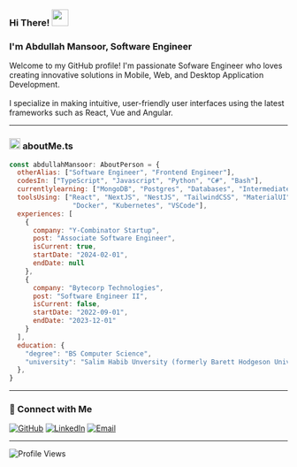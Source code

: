 ### Hi There! <img src="https://user-images.githubusercontent.com/42378118/110234147-e3259600-7f4e-11eb-95be-0c4047144dea.gif" width="30"> 
### I'm Abdullah Mansoor, Software Engineer

Welcome to my GitHub profile! I'm passionate Sofware Engineer who loves creating innovative solutions in Mobile, Web, and Desktop Application Development.<br/><br/>
I specialize in making intuitive, user-friendly user interfaces using the latest frameworks such as React, Vue and Angular.

---

###  <img src="https://cdn-icons-png.flaticon.com/512/5968/5968381.png" height="20"> **aboutMe.ts**

```javascript
const abdullahMansoor: AboutPerson = {
  otherAlias: ["Software Engineer", "Frontend Engineer"],
  codesIn: ["TypeScript", "Javascript", "Python", "C#", "Bash"],
  currentlylearning: ["MongoDB", "Postgres", "Databases", "Intermediate Typescript", "NestJS"],
  toolsUsing: ["React", "NextJS", "NestJS", "TailwindCSS", "MaterialUI", "Figma", "Vue", "AWS",
                "Docker", "Kubernetes", "VSCode"],
  experiences: [
    {
      company: "Y-Combinator Startup",
      post: "Associate Software Engineer",
      isCurrent: true,
      startDate: "2024-02-01",
      endDate: null
    },
    {
      company: "Bytecorp Technologies",
      post: "Software Engineer II",
      isCurrent: false,
      startDate: "2022-09-01",
      endDate: "2023-12-01"
    }
  ],
  education: {
    "degree": "BS Computer Science",
    "university": "Salim Habib Unversity (formerly Barett Hodgeson University)"
  },
}
```
---

### 🤝 Connect with Me
[![GitHub](https://img.shields.io/badge/GitHub-100000?style=for-the-badge&logo=github&logoColor=white)](https://github.com/abdullahmansoor727)
[![LinkedIn](https://img.shields.io/badge/LinkedIn-0077B5?style=for-the-badge&logo=linkedin&logoColor=white)](https://www.linkedin.com/in/abdullahmansoor277/)
[![Email](https://img.shields.io/badge/Email-D14836?style=for-the-badge&logo=gmail&logoColor=white)](mailto:abdullahmansoor277@gmail.com)

---
![Profile Views](https://komarev.com/ghpvc/?username=abdullahmansoor727&style=flat-square&color=blue)


